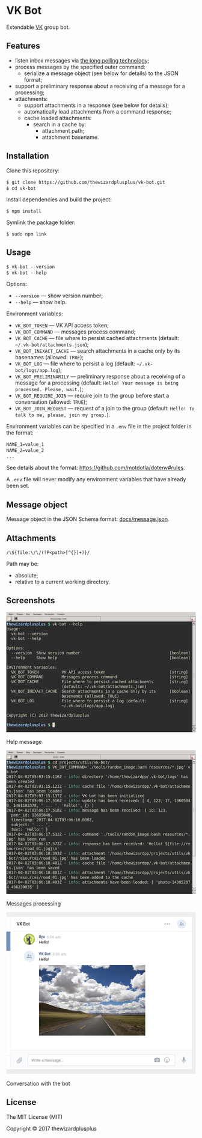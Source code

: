 # VK Bot

Extendable [VK](http://vk.com/) group bot.

## Features

* listen inbox messages via [the long polling technology](https://vk.com/dev/using_longpoll);
* process messages by the specified outer command:
    * serialize a message object (see below for details) to the JSON format;
* support a preliminary response about a receiving of a message for a processing;
* attachments:
    * support attachments in a response (see below for details);
    * automatically load attachments from a command response;
    * cache loaded attachments:
        * search in a cache by:
            * attachment path;
            * attachment basename.

## Installation

Clone this repository:

```
$ git clone https://github.com/thewizardplusplus/vk-bot.git
$ cd vk-bot
```

Install dependencies and build the project:

```
$ npm install
```

Symlink the package folder:

```
$ sudo npm link
```

## Usage

```
$ vk-bot --version
$ vk-bot --help
```

Options:

* `--version` &mdash; show version number;
* `--help` &mdash; show help.

Environment variables:

* `VK_BOT_TOKEN` &mdash; VK API access token;
* `VK_BOT_COMMAND` &mdash; messages process command;
* `VK_BOT_CACHE` &mdash; file where to persist cached attachments (default: `~/.vk-bot/attachments.json`);
* `VK_BOT_INEXACT_CACHE` &mdash; search attachments in a cache only by its basenames (allowed: `TRUE`);
* `VK_BOT_LOG` &mdash; file where to persist a log (default: `~/.vk-bot/logs/app.log`);
* `VK_BOT_PRELIMINARILY` &mdash; preliminary response about a receiving of a message for a processing (default: `Hello! Your message is being processed. Please, wait.`);
* `VK_BOT_REQUIRE_JOIN` &mdash; require join to the group before start a conversation (allowed: `TRUE`);
* `VK_BOT_JOIN_REQUEST` &mdash; request of a join to the group (default: `Hello! To talk to me, please, join my group.`).

Environment variables can be specified in a `.env` file in the project folder in the format:

```
NAME_1=value_1
NAME_2=value_2
...
```

See details about the format: https://github.com/motdotla/dotenv#rules.

A `.env` file will never modify any environment variables that have already been set.

## Message object

Message object in the JSON Schema format: [docs/message.json](docs/message.json).

## Attachments

```regex
/\${file:\/\/(?P<path>[^{}]+)}/
```

Path may be:

* absolute;
* relative to a current working directory.

## Screenshots

![Help message](screenshots/screenshot_00.png)

Help message

![Messages processing](screenshots/screenshot_01.png)

Messages processing

![Conversation with the bot](screenshots/screenshot_02.png)

Conversation with the bot

## License

The MIT License (MIT)

Copyright &copy; 2017 thewizardplusplus
